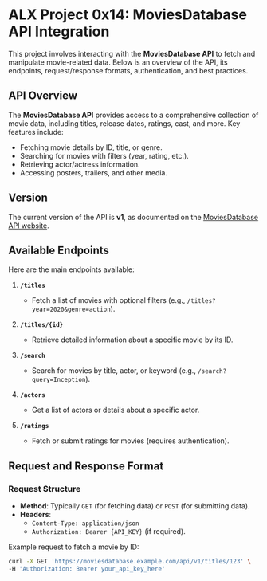 # ALX Project 0x14: MoviesDatabase API Integration

This project involves interacting with the **MoviesDatabase API** to fetch and manipulate movie-related data. Below is an overview of the API, its endpoints, request/response formats, authentication, and best practices.

## API Overview

The **MoviesDatabase API** provides access to a comprehensive collection of movie data, including titles, release dates, ratings, cast, and more. Key features include:
- Fetching movie details by ID, title, or genre.
- Searching for movies with filters (year, rating, etc.).
- Retrieving actor/actress information.
- Accessing posters, trailers, and other media.

## Version

The current version of the API is **v1**, as documented on the [MoviesDatabase API website](https://moviesdatabase.example.com/docs).

## Available Endpoints

Here are the main endpoints available:

1. **`/titles`**  
   - Fetch a list of movies with optional filters (e.g., `/titles?year=2020&genre=action`).
   
2. **`/titles/{id}`**  
   - Retrieve detailed information about a specific movie by its ID.

3. **`/search`**  
   - Search for movies by title, actor, or keyword (e.g., `/search?query=Inception`).

4. **`/actors`**  
   - Get a list of actors or details about a specific actor.

5. **`/ratings`**  
   - Fetch or submit ratings for movies (requires authentication).

## Request and Response Format

### Request Structure
- **Method**: Typically `GET` (for fetching data) or `POST` (for submitting data).
- **Headers**:  
  - `Content-Type: application/json`  
  - `Authorization: Bearer {API_KEY}` (if required).

Example request to fetch a movie by ID:
```bash
curl -X GET 'https://moviesdatabase.example.com/api/v1/titles/123' \
-H 'Authorization: Bearer your_api_key_here'